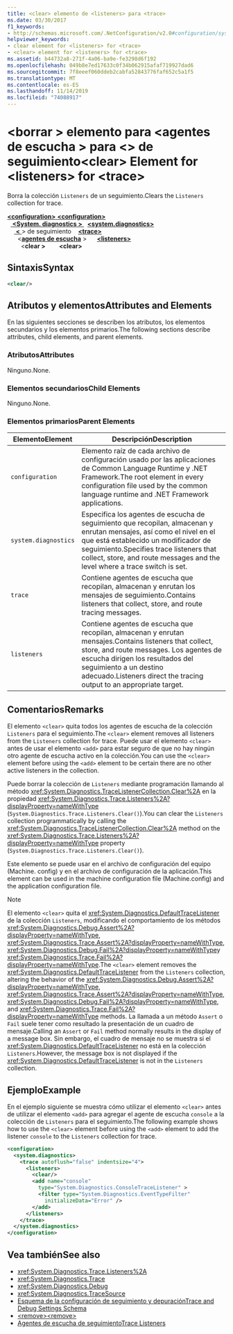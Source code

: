 ```yaml
---
title: <clear> elemento de <listeners> para <trace>
ms.date: 03/30/2017
f1_keywords:
- http://schemas.microsoft.com/.NetConfiguration/v2.0#configuration/system.diagnostics/trace/listeners/clear
helpviewer_keywords:
- clear element for <listeners> for <trace>
- <clear> element for <listeners> for <trace>
ms.assetid: b44732a8-271f-4a06-ba9e-fe3298d6f192
ms.openlocfilehash: 049b8e7ed17633c0f34b062915afaf719927dad6
ms.sourcegitcommit: 7f8eeef060ddeb2cabfa52843776faf652c5a1f5
ms.translationtype: MT
ms.contentlocale: es-ES
ms.lasthandoff: 11/14/2019
ms.locfileid: "74088917"
---
```

# <a name="clear-element-for-listeners-for-trace"></a><span data-ttu-id="da6ea-102">\<borrar > elemento para \<agentes de escucha > para \<> de seguimiento</span><span class="sxs-lookup"><span data-stu-id="da6ea-102">\<clear> Element for \<listeners> for \<trace></span></span>
<span data-ttu-id="da6ea-103">Borra la colección `Listeners` de un seguimiento.</span><span class="sxs-lookup"><span data-stu-id="da6ea-103">Clears the `Listeners` collection for trace.</span></span>  

<span data-ttu-id="da6ea-104">[ **\<configuration>** ](../configuration-element.md)</span><span class="sxs-lookup"><span data-stu-id="da6ea-104">[**\<configuration>**](../configuration-element.md)</span></span>\
<span data-ttu-id="da6ea-105">&nbsp;&nbsp;[ **\<System. diagnostics >** ](system-diagnostics-element.md)</span><span class="sxs-lookup"><span data-stu-id="da6ea-105">&nbsp;&nbsp;[**\<system.diagnostics>**](system-diagnostics-element.md)</span></span>\
<span data-ttu-id="da6ea-106">&nbsp;&nbsp;&nbsp;&nbsp;[ **\<** ](trace-element.md) > de seguimiento</span><span class="sxs-lookup"><span data-stu-id="da6ea-106">&nbsp;&nbsp;&nbsp;&nbsp;[**\<trace>**](trace-element.md)</span></span>\
<span data-ttu-id="da6ea-107">&nbsp;&nbsp;&nbsp;&nbsp;&nbsp;&nbsp;\<[**agentes de escucha**](listeners-element-for-trace.md) ></span><span class="sxs-lookup"><span data-stu-id="da6ea-107">&nbsp;&nbsp;&nbsp;&nbsp;&nbsp;&nbsp;[**\<listeners>**](listeners-element-for-trace.md)</span></span>\
<span data-ttu-id="da6ea-108">&nbsp;&nbsp;&nbsp;&nbsp;&nbsp;&nbsp;&nbsp;&nbsp;\<**clear >**</span><span class="sxs-lookup"><span data-stu-id="da6ea-108">&nbsp;&nbsp;&nbsp;&nbsp;&nbsp;&nbsp;&nbsp;&nbsp;**\<clear>**</span></span>

## <a name="syntax"></a><span data-ttu-id="da6ea-109">Sintaxis</span><span class="sxs-lookup"><span data-stu-id="da6ea-109">Syntax</span></span>  
  
```xml  
<clear/>  
```  
  
## <a name="attributes-and-elements"></a><span data-ttu-id="da6ea-110">Atributos y elementos</span><span class="sxs-lookup"><span data-stu-id="da6ea-110">Attributes and Elements</span></span>  
 <span data-ttu-id="da6ea-111">En las siguientes secciones se describen los atributos, los elementos secundarios y los elementos primarios.</span><span class="sxs-lookup"><span data-stu-id="da6ea-111">The following sections describe attributes, child elements, and parent elements.</span></span>  
  
### <a name="attributes"></a><span data-ttu-id="da6ea-112">Atributos</span><span class="sxs-lookup"><span data-stu-id="da6ea-112">Attributes</span></span>  
 <span data-ttu-id="da6ea-113">Ninguno.</span><span class="sxs-lookup"><span data-stu-id="da6ea-113">None.</span></span>  
  
### <a name="child-elements"></a><span data-ttu-id="da6ea-114">Elementos secundarios</span><span class="sxs-lookup"><span data-stu-id="da6ea-114">Child Elements</span></span>  
 <span data-ttu-id="da6ea-115">Ninguno.</span><span class="sxs-lookup"><span data-stu-id="da6ea-115">None.</span></span>  
  
### <a name="parent-elements"></a><span data-ttu-id="da6ea-116">Elementos primarios</span><span class="sxs-lookup"><span data-stu-id="da6ea-116">Parent Elements</span></span>  
  
|<span data-ttu-id="da6ea-117">Elemento</span><span class="sxs-lookup"><span data-stu-id="da6ea-117">Element</span></span>|<span data-ttu-id="da6ea-118">Descripción</span><span class="sxs-lookup"><span data-stu-id="da6ea-118">Description</span></span>|  
|-------------|-----------------|  
|`configuration`|<span data-ttu-id="da6ea-119">Elemento raíz de cada archivo de configuración usado por las aplicaciones de Common Language Runtime y .NET Framework.</span><span class="sxs-lookup"><span data-stu-id="da6ea-119">The root element in every configuration file used by the common language runtime and .NET Framework applications.</span></span>|  
|`system.diagnostics`|<span data-ttu-id="da6ea-120">Especifica los agentes de escucha de seguimiento que recopilan, almacenan y enrutan mensajes, así como el nivel en el que está establecido un modificador de seguimiento.</span><span class="sxs-lookup"><span data-stu-id="da6ea-120">Specifies trace listeners that collect, store, and route messages and the level where a trace switch is set.</span></span>|  
|`trace`|<span data-ttu-id="da6ea-121">Contiene agentes de escucha que recopilan, almacenan y enrutan los mensajes de seguimiento.</span><span class="sxs-lookup"><span data-stu-id="da6ea-121">Contains listeners that collect, store, and route tracing messages.</span></span>|  
|`listeners`|<span data-ttu-id="da6ea-122">Contiene agentes de escucha que recopilan, almacenan y enrutan mensajes.</span><span class="sxs-lookup"><span data-stu-id="da6ea-122">Contains listeners that collect, store, and route messages.</span></span> <span data-ttu-id="da6ea-123">Los agentes de escucha dirigen los resultados del seguimiento a un destino adecuado.</span><span class="sxs-lookup"><span data-stu-id="da6ea-123">Listeners direct the tracing output to an appropriate target.</span></span>|  
  
## <a name="remarks"></a><span data-ttu-id="da6ea-124">Comentarios</span><span class="sxs-lookup"><span data-stu-id="da6ea-124">Remarks</span></span>  
 <span data-ttu-id="da6ea-125">El elemento `<clear>` quita todos los agentes de escucha de la colección `Listeners` para el seguimiento.</span><span class="sxs-lookup"><span data-stu-id="da6ea-125">The `<clear>` element removes all listeners from the `Listeners` collection for trace.</span></span> <span data-ttu-id="da6ea-126">Puede usar el elemento `<clear>` antes de usar el elemento `<add>` para estar seguro de que no hay ningún otro agente de escucha activo en la colección.</span><span class="sxs-lookup"><span data-stu-id="da6ea-126">You can use the `<clear>` element before using the `<add>` element to be certain there are no other active listeners in the collection.</span></span>  
  
 <span data-ttu-id="da6ea-127">Puede borrar la colección de `Listeners` mediante programación llamando al método <xref:System.Diagnostics.TraceListenerCollection.Clear%2A> en la propiedad <xref:System.Diagnostics.Trace.Listeners%2A?displayProperty=nameWithType> (`System.Diagnostics.Trace.Listeners.Clear()`).</span><span class="sxs-lookup"><span data-stu-id="da6ea-127">You can clear the `Listeners` collection programmatically by calling the <xref:System.Diagnostics.TraceListenerCollection.Clear%2A> method on the <xref:System.Diagnostics.Trace.Listeners%2A?displayProperty=nameWithType> property (`System.Diagnostics.Trace.Listeners.Clear()`).</span></span>  
  
 <span data-ttu-id="da6ea-128">Este elemento se puede usar en el archivo de configuración del equipo (Machine. config) y en el archivo de configuración de la aplicación.</span><span class="sxs-lookup"><span data-stu-id="da6ea-128">This element can be used in the machine configuration file (Machine.config) and the application configuration file.</span></span>  
  
> [!NOTE]
> <span data-ttu-id="da6ea-129">El elemento `<clear>` quita el <xref:System.Diagnostics.DefaultTraceListener> de la colección `Listeners`, modificando el comportamiento de los métodos <xref:System.Diagnostics.Debug.Assert%2A?displayProperty=nameWithType>, <xref:System.Diagnostics.Trace.Assert%2A?displayProperty=nameWithType>, <xref:System.Diagnostics.Debug.Fail%2A?displayProperty=nameWithType>y <xref:System.Diagnostics.Trace.Fail%2A?displayProperty=nameWithType>.</span><span class="sxs-lookup"><span data-stu-id="da6ea-129">The `<clear>` element removes the <xref:System.Diagnostics.DefaultTraceListener> from the `Listeners` collection, altering the behavior of the <xref:System.Diagnostics.Debug.Assert%2A?displayProperty=nameWithType>, <xref:System.Diagnostics.Trace.Assert%2A?displayProperty=nameWithType>, <xref:System.Diagnostics.Debug.Fail%2A?displayProperty=nameWithType>, and <xref:System.Diagnostics.Trace.Fail%2A?displayProperty=nameWithType> methods.</span></span> <span data-ttu-id="da6ea-130">La llamada a un método `Assert` o `Fail` suele tener como resultado la presentación de un cuadro de mensaje.</span><span class="sxs-lookup"><span data-stu-id="da6ea-130">Calling an `Assert` or `Fail` method normally results in the display of a message box.</span></span> <span data-ttu-id="da6ea-131">Sin embargo, el cuadro de mensaje no se muestra si el <xref:System.Diagnostics.DefaultTraceListener> no está en la colección `Listeners`.</span><span class="sxs-lookup"><span data-stu-id="da6ea-131">However, the message box is not displayed if the <xref:System.Diagnostics.DefaultTraceListener> is not in the `Listeners` collection.</span></span>  
  
## <a name="example"></a><span data-ttu-id="da6ea-132">Ejemplo</span><span class="sxs-lookup"><span data-stu-id="da6ea-132">Example</span></span>  
 <span data-ttu-id="da6ea-133">En el ejemplo siguiente se muestra cómo utilizar el elemento `<clear>` antes de utilizar el elemento `<add>` para agregar el agente de escucha `console` a la colección de `Listeners` para el seguimiento.</span><span class="sxs-lookup"><span data-stu-id="da6ea-133">The following example shows how to use the `<clear>` element before using the `<add>` element to add the listener `console` to the `Listeners` collection for trace.</span></span>  
  
```xml  
<configuration>  
  <system.diagnostics>  
    <trace autoflush="false" indentsize="4">  
      <listeners>  
        <clear/>  
        <add name="console"   
          type="System.Diagnostics.ConsoleTraceListener" >  
          <filter type="System.Diagnostics.EventTypeFilter"   
            initializeData="Error" />  
        </add>  
      </listeners>  
    </trace>  
  </system.diagnostics>  
</configuration>   
```  
  
## <a name="see-also"></a><span data-ttu-id="da6ea-134">Vea también</span><span class="sxs-lookup"><span data-stu-id="da6ea-134">See also</span></span>

- <xref:System.Diagnostics.Trace.Listeners%2A>
- <xref:System.Diagnostics.Trace>
- <xref:System.Diagnostics.Debug>
- <xref:System.Diagnostics.TraceSource>
- [<span data-ttu-id="da6ea-135">Esquema de la configuración de seguimiento y depuración</span><span class="sxs-lookup"><span data-stu-id="da6ea-135">Trace and Debug Settings Schema</span></span>](index.md)
- [<span data-ttu-id="da6ea-136">\<remove></span><span class="sxs-lookup"><span data-stu-id="da6ea-136">\<remove></span></span>](remove-element-for-listeners-for-trace.md)
- [<span data-ttu-id="da6ea-137">Agentes de escucha de seguimiento</span><span class="sxs-lookup"><span data-stu-id="da6ea-137">Trace Listeners</span></span>](../../../debug-trace-profile/trace-listeners.md)
